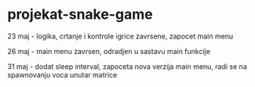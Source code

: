 # projekat-snake-game

23 maj - logika, crtanje i kontrole igrice zavrsene, zapocet main menu

26 maj - main menu zavrsen, odradjen u sastavu main funkcije

31 maj - dodat sleep interval, zapoceta nova verzija main menu, radi se na spawnovanju voca unutar matrice
